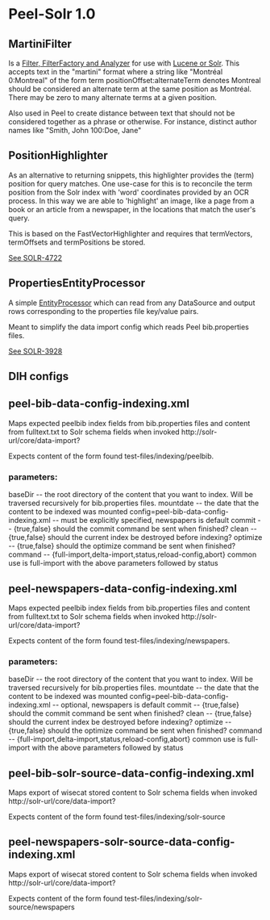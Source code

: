 Peel-Solr 1.0
===============

MartiniFilter
-------------
Is a [Filter, FilterFactory and Analyzer](http://wiki.apache.org/solr/AnalyzersTokenizersTokenFilters) 
for use with [Lucene or Solr](http:lucene.apache.org).  This accepts text in 
the "martini" format where a string like "Montréal 0:Montreal" of the form term 
positionOffset:alternateTerm denotes Montreal should be considered an alternate 
term at the same position as Montréal. There may be zero to many alternate terms 
at a given position. 

Also used in Peel to create distance between text that should
not be considered together as a phrase or otherwise.  For instance, distinct 
author names like "Smith, John 100:Doe, Jane" 

PositionHighlighter
-------------------
As an alternative to returning snippets, this highlighter provides the (term) 
position for query matches. One use-case for this is to reconcile the term position 
from the Solr index with 'word' coordinates provided by an OCR process. In this 
way we are able to 'highlight' an image, like a page from a book or an article 
from a newspaper, in the locations that match the user's query.

This is based on the FastVectorHighlighter and requires that termVectors, termOffsets 
and termPositions be stored.  

[See SOLR-4722](https://issues.apache.org/jira/browse/SOLR-4722)

PropertiesEntityProcessor
-------------------------
A simple [EntityProcessor](http://wiki.apache.org/solr/DataImportHandler#EntityProcessor) 
which can read from any DataSource<Reader> and output rows corresponding to the 
properties file key/value pairs.

Meant to simplify the data import config which reads Peel bib.properties files.

[See SOLR-3928](https://issues.apache.org/jira/browse/SOLR-3928)

DIH configs
-----------
## peel-bib-data-config-indexing.xml

Maps expected peelbib index fields from bib.properties files and content from 
fulltext.txt to Solr schema fields when invoked http://solr-url/core/data-import?

Expects content of the form found test-files/indexing/peelbib.

### parameters:
baseDir -- the root directory of the content that you want to index.  Will be 
  traversed recursively for bib.properties files.
mountdate -- the date that the content to be indexed was mounted
config=peel-bib-data-config-indexing.xml -- must be explicitly specified, 
  newspapers is default
commit -- {true,false} should the commit command be sent when finished?
clean -- {true,false} should the current index be destroyed before indexing?
optimize -- {true,false} should the optimize command be sent when finished?
command -- {full-import,delta-import,status,reload-config,abort} common use 
  is full-import with the above parameters followed by status

## peel-newspapers-data-config-indexing.xml

Maps expected peelbib index fields from bib.properties files and content from 
fulltext.txt to Solr schema fields when invoked http://solr-url/core/data-import?

Expects content of the form found test-files/indexing/newspapers.

### parameters:
baseDir -- the root directory of the content that you want to index.  Will be 
  traversed recursively for bib.properties files.
mountdate -- the date that the content to be indexed was mounted
config=peel-bib-data-config-indexing.xml -- optional,  newspapers is default
commit -- {true,false} should the commit command be sent when finished?
clean -- {true,false} should the current index be destroyed before indexing?
optimize -- {true,false} should the optimize command be sent when finished?
command -- {full-import,delta-import,status,reload-config,abort} common use 
  is full-import with the above parameters followed by status
  
## peel-bib-solr-source-data-config-indexing.xml

Maps export of wisecat stored content to Solr schema fields when invoked 
http://solr-url/core/data-import?

Expects content of the form found test-files/indexing/solr-source

## peel-newspapers-solr-source-data-config-indexing.xml

Maps export of wisecat stored content to Solr schema fields when invoked 
http://solr-url/core/data-import?

Expects content of the form found test-files/indexing/solr-source/newspapers